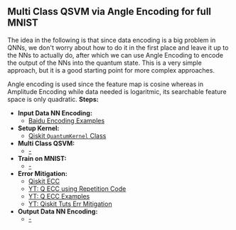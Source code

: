 ## Multi Class QSVM via Angle Encoding for full MNIST
The idea in the following is that since data encoding is a big problem in QNNs, we don't worry about how to do it in the first place and leave it up to the NNs to actually do, after which we can use Angle Encoding to encode the output of the NNs into the quantum state. This is a very simple approach, but it is a good starting point for more complex approaches.

Angle encoding is used since the feature map is cosine whereas in Amplitude Encoding while data needed is logaritmic, its searchable feature space is only quadratic.
**Steps:**
- **Input Data NN Encoding:**
  - [Baidu Encoding Examples](https://qml.baidu.com/tutorials/machine-learning/encoding-classical-data-into-quantum-states.html)
- **Setup Kernel:**
  - [Qiskit `QuantumKernel` Class](https://qiskit.org/documentation/machine-learning/stubs/qiskit_machine_learning.kernels.QuantumKernel.html)
- **Multi Class QSVM:**
  - [-](#)
- **Train on MNIST:**
  - [-](#)
- **Error Mitigation:**
  - [Qiskit ECC](https://qiskit.org/textbook/ch-quantum-hardware/error-correction-repetition-code.html)
  - [YT: Q ECC using Repetition Code](https://youtube.com/watch?v=ZY8PddknCos)
  - [YT: Q ECC Examples](https://youtube.com/watch?v=e-EaIs-Qr78)
  - [YT: Qiskit Tuts Err Mitigation](https://youtube.com/watch?v=yuDxHJOKsVA)
- **Output Data NN Encoding:**
  - [-](#)